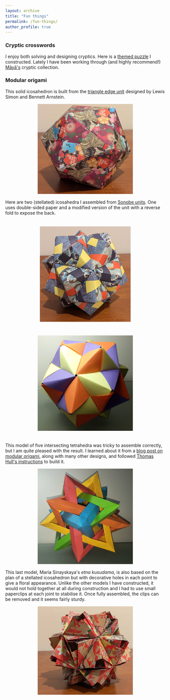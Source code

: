```yaml
---
layout: archive
title: "Fun things"
permalink: /fun-things/
author_profile: true
---
```


### Cryptic crosswords

I enjoy both solving and designing cryptics. Here is a [themed puzzle](/cryptic-1) I constructed. Lately I have been working through (and highly recommend!) [Ma&#772;ya&#772;'s](https://mayaofauckland.com/) cryptic collection.

### Modular origami

This solid icosahedron is built from the [triangle edge unit](https://www.mathdept.okstate.edu/mathclub/Minutes/origami_models.pdf) designed by Lewis Simon and Bennett Arnstein.

<div style="text-align: center"><img src="/images/solid_icosahedron_compressed.jpg" style="width: 300px; height: auto;" alt="An origami solid icosahedron" title="A patchwork solid icosahedron, made from 30 origami units."/></div>

Here are two (stellated) icosahedra I assembled from [Sonobe units](https://en.wikipedia.org/wiki/Sonobe). One uses double-sided paper and a modified version of the unit with a reverse fold to expose the back. 

<div style="text-align: center"><img src="/images/stellated-icosahedron-reverse-fold-compressed.jpg" style="width: auto; height: 300px; padding: 20px;" alt="A Sonobe icosahedron using modified reverse-fold units" title="A Sonobe icosahedron using modified reverse-fold units."/><img src="/images/Sonobe-Icosahedron-Fullsize-Compressed.jpg" style="width: 300px; height: auto; padding: 20px;" alt="A Sonobe icosahedron in three colours" title="A Sonobe icosahedron in three colours. This was assembled from 30 Sonobe units."/></div>

This model of five intersecting tetrahedra was tricky to assemble correctly, but I am quite pleased with the result. I learned about it from a [blog post on modular origami](https://www.polypompholyx.com/2017/01/modularorigami/), along with many other designs, and followed [Thomas Hull's instructions](http://mars.wne.edu/~thull/fit.html) to build it.

<div style="text-align: center"><img src="/images/Five-Tetrahedra-Fullsize-Compressed.jpg" style="width: 300px; height: auto;" alt="An image of an origami model made from five interlocking tetrahedra" title="An origami model of five interlocking tetrahedra. The 20 vertices form a dodecahedron."/></div>

This last model, Maria Sinayskaya's _etna kusudama_, is also based on the plan of a stellated icosahedron but with decorative holes in each point to give a floral appearance. Unlike the other models I have constructed, it would not hold together at all during construction and I had to use small paperclips at each joint to stabilise it. Once fully assembled, the clips can be removed and it seems fairly sturdy.

<div style="text-align: center"><img src="/images/etna_kusudama_compressed.jpg" style="width: 300px; height: auto;" alt="Etna kusudama origami model" title="Etna kusudama origami model. A modified (more decorative) stellated icosahedron."/></div>